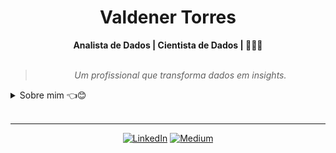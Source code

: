 <h1 align="center"> Valdener Torres </h1>
    
<div align="center">
<b>Analista de Dados | Cientista de Dados | 🐍🤖🎲 </b>
<br>
<br>

<blockquote>
    <p><i>
        Um profissional que transforma dados em insights.
    </i></p>
</blockquote>
</div>

<details closed>
<summary>Sobre mim 👈😊</summary>

---

<div align="right" style="margin:auto">
     <a href="https://github.com/torresvaldener">
        <img height="170em"
             src="https://github-readme-stats.vercel.app/api/top-langs/?username=torresvaldener&hide=html,jupyter%20notebook&langs_count=6&hide_border=true&layout=compact&show_icons=true&line_height=24&theme=transparent&title_color=4a86d1&custom_title=My%20favorite%20languages"
             alt="Linguagens mais utilizadas"
             align="right">
    </a>
</div>


Olá! Eu sou o Valdener :wave:😊

Um aprendiz ao longo da vida. Gosto de como os Dados mudam pespectivas.

Minhas tecnologias principais são **Python** e **SQL**.

Minhas habilidades principais são **Criação de Dashboards** utilizando Power BI e Looker Studio,** Análise e Criação de Scripts** utilizando Python e **Manuseio de Banco de Dados**.

Atualmente estou trabalhando como Estagiário de BI na Editora Globo.

</div>
</details>

<br/>

---

<div align="center">

[![LinkedIn](https://img.shields.io/badge/linkedin-%230077B5.svg?style=for-the-badge&logo=linkedin&logoColor=white)](https://www.linkedin.com/in/valdenertorres/)
[![Medium](https://img.shields.io/badge/Medium-12100E?style=for-the-badge&logo=medium&logoColor=white)](https://medium.com/@torresvaldener)

</div>
